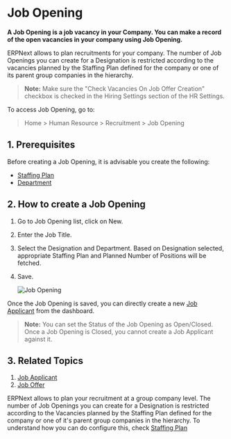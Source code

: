<!-- add-breadcrumbs -->
# Job Opening

**A Job Opening is a job vacancy in your Company. You can make a record of the open vacancies in your company using Job Opening.**

ERPNext allows to plan recruitments for your company. The number of Job Openings you can create for a Designation is restricted according to the vacancies planned by the Staffing Plan defined for the company or one of its parent group companies in the hierarchy.

> **Note:** Make sure the "Check Vacancies On Job Offer Creation" checkbox is checked in the Hiring Settings section of the HR Settings.

To access Job Opening, go to:

> Home > Human Resource > Recruitment > Job Opening


## 1. Prerequisites

Before creating a Job Opening, it is advisable you create the following:

* [Staffing Plan](/docs/v12/user/manual/en/human-resources/staffing-plan)
* [Department](/docs/v12/user/manual/en/human-resources/department)

## 2. How to create a Job Opening

1. Go to Job Opening list, click on New.
1. Enter the Job Title.
1. Select the Designation and Department. Based on Designation selected, appropriate Staffing Plan and Planned Number of Positions will be fetched.
1. Save.


    <img class="screenshot" alt="Job Opening" src="{{docs_base_url}}/assets/img/human-resources/job-opening.png">

Once the Job Opening is saved, you can directly create a new [Job Applicant](/docs/v12/user/manual/en/human-resources/job-opening) from the dashboard.

> **Note:** You can set the Status of the Job Opening as Open/Closed. Once a Job Opening is Closed, you cannot create a Job Applicant against it.


## 3. Related Topics

1. [Job Applicant](/docs/v12/user/manual/en/human-resources/job-applicant)
1. [Job Offer](/docs/v12/user/manual/en/human-resources/job-offer)


ERPNext allows to plan your recruitment at a group company level. The number of Job Openings you can create for a Designation is restricted according to the Vacancies planned by the Staffing Plan defined for the company or one of it's parent group companies in the hierarchy. To understand how you can do configure this, check [Staffing Plan](/docs/v12/user/manual/en/human-resources/staffing-plan)

